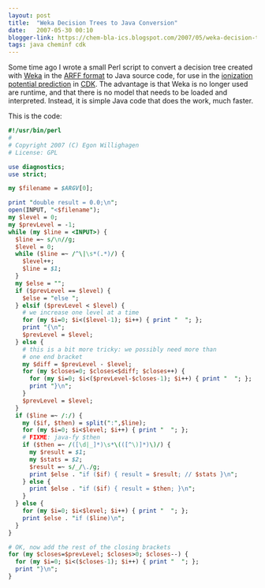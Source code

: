```yaml
---
layout: post
title:  "Weka Decision Trees to Java Conversion"
date:   2007-05-30 00:10
blogger-link: https://chem-bla-ics.blogspot.com/2007/05/weka-decision-trees-to-java-conversion.html
tags: java cheminf cdk
---
```


Some time ago I wrote a small Perl script to convert a decision tree created with [Weka](http://www.cs.waikato.ac.nz/~ml/weka/) in the
[ARFF format](http://www.cs.waikato.ac.nz/~ml/weka/arff.html) to Java source code, for use in the
[ionization potential prediction](http://cheminfo.informatics.indiana.edu/~rguha/code/java/nightly/api/org/openscience/cdk/qsar/descriptors/molecular/IPMolecularDescriptor.html)
in [CDK](http://cdk.sf.net/). The advantage is that Weka is no longer used are runtime, and that there is no model that needs to be loaded and interpreted. Instead, it is simple Java code that does the work, much faster.

This is the code:

```perl
#!/usr/bin/perl
#
# Copyright 2007 (C) Egon Willighagen
# License: GPL

use diagnostics;
use strict;

my $filename = $ARGV[0];

print "double result = 0.0;\n";
open(INPUT, "<$filename");
my $level = 0;
my $prevLevel = -1;
while (my $line = <INPUT>) {
  $line =~ s/\n//g;
  $level = 0;
  while ($line =~ /^\|\s*(.*)/) {
    $level++;
    $line = $1;
  }
  my $else = "";
  if ($prevLevel == $level) {
    $else = "else ";
  } elsif ($prevLevel < $level) {
    # we increase one level at a time
    for (my $i=0; $i<($level-1); $i++) { print "  "; };
    print "{\n";
    $prevLevel = $level;
  } else {
    # this is a bit more tricky: we possibly need more than
    # one end bracket
    my $diff = $prevLevel - $level;
    for (my $closes=0; $closes<$diff; $closes++) {
      for (my $i=0; $i<($prevLevel-$closes-1); $i++) { print "  "; };
      print "}\n";
    }
    $prevLevel = $level;
  }
  if ($line =~ /:/) {
    my ($if, $then) = split(":",$line);
    for (my $i=0; $i<$level; $i++) { print "  "; };
    # FIXME: java-fy $then
    if ($then =~ /([\d|_]*)\s*\(([^\)]*)\)/) {
      my $result = $1;
      my $stats = $2;
      $result =~ s/_/\./g;
      print $else . "if ($if) { result = $result; // $stats }\n";
    } else {
      print $else . "if ($if) { result = $then; }\n";
    }
  } else {
    for (my $i=0; $i<$level; $i++) { print "  "; };
    print $else . "if ($line)\n";
  }
}

# OK, now add the rest of the closing brackets
for (my $closes=$prevLevel; $closes>0; $closes--) {
  for (my $i=0; $i<($closes-1); $i++) { print "  "; };
  print "}\n";
}
```
